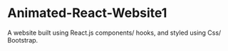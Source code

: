 # Animated-React-Website1
A website built using React.js components/ hooks, and styled using Css/ Bootstrap.
